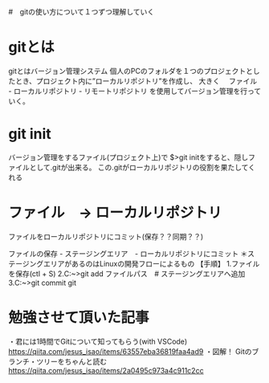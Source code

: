 #　gitの使い方について１つずつ理解していく

# gitとは
gitとはバージョン管理システム
個人のPCのフォルダを１つのプロジェクトとしたとき、プロジェクト内に”ローカルリポジトリ”を作成し、
大きく
　ファイル - ローカルリポジトリ - リモートリポジトリ
を使用してバージョン管理を行っていく。

# git init
バージョン管理をするファイル(プロジェクト上)で $>git initをすると、隠しファイルとして.gitが出来る。
この.gitがローカルリポジトリの役割を果たしてくれる

# ファイル　-> ローカルリポジトリ
ファイルをローカルリポジトリにコミット(保存？？同期？？)

ファイルの保存 - ステージングエリア　- ローカルリポジトリにコミット
＊ステージングエリアがあるのはLinuxの開発フローによるもの
【手順】
1.ファイルを保存(ctl + S)
2.C:~>git add ファイルパス　# ステージングエリアへ追加
3.C:~>git commit git


# 勉強させて頂いた記事
・君には1時間でGitについて知ってもらう(with VSCode)
　https://qiita.com/jesus_isao/items/63557eba36819faa4ad9
・図解！ Gitのブランチ・ツリーをちゃんと読む
　https://qiita.com/jesus_isao/items/2a0495c973a4c911c2cc